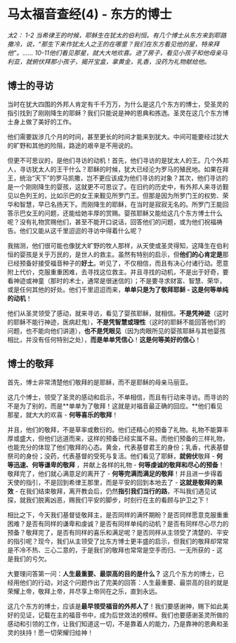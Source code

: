# 马太福音查经(4) - 东方的博士

*太2： 1-2 当希律王的时候，耶稣生在犹太的伯利恒。有几个博士从东方来到耶路撒冷，说，“那生下来作犹太人之王的在哪里？我们在东方看见他的星，特来拜他”。...... 10-11他们看见那星，就大大地欢喜。进了房子，看见小孩子和他母亲马利亚，就俯伏拜那小孩子，揭开宝盒，拿黄金，乳香，没药为礼物献给他。*



## 博士的寻访

当时在犹大四围的外邦人肯定有千千万万，为什么是这几个东方的博士，受圣灵的指引找到了刚刚降生的耶稣？我们只能说是神的恩典和拣选。圣灵在这几个东方博士身上做了美好的工作。

他们需要跋涉几个月的时间，甚至更长的时间才能来到犹大。中间可能要经过犹大的旷野和其他的险阻，路途的艰辛是不用说的。

但更不可思议的，是他们寻访的动机！首先，他们寻访的是犹太人的王。几个外邦人，寻访犹太人的王干什么？耶稣的时候，犹大已经沦为罗马的殖民地。如果在拜王，统治“天下”的罗马凯撒，岂不更应该成为他们寻访的对象？其次，他们寻访的是一个刚刚降生的婴孩，这就更不可思议了。在旧约的历史中，有外邦人来寻访觐见以色列王的，比如示巴的女王来觐见所罗门王。但那是因为所罗门王的权势、荣华和智慧，早已名扬天下。而刚降生的耶稣，在当时是寂寂无名的。所罗门王能回答示巴女王的问题，还能给她丰厚的赏赐。婴孩耶稣又能给这几个东方博士什么呢？没有礼物赏赐他们，甚至不能开口说话，回答他们的问题，或为他们祝福祷告。他们又能从这千里迢迢的寻访中得着什么呢？

我揣测，他们很可能也像犹大旷野的牧人那样，从天使或圣灵得知，这降生在伯利恒的婴孩是关乎万民的，是世人的救主。虽然有特别的启示，但**他们的心肯定是**那已经预备好接受福音种子的**好土**。听见了，不仅相信，而且有决心付诸行动。愿意附上代价，克服重重困难，去寻找这位救主。并且寻找的动机，不是出于好奇，要看神迹或神童（那时的术士，通常是很迷信的）；不是要寻求财富、智慧、荣华，或是任何其他的好处。他们千里迢迢而来，**单单只是为了敬拜耶稣 - 这是何等单纯的动机**！

他们从圣灵领受了感动，就来寻访，看见了婴孩耶稣，就相信。**不是凭神迹**（这时的耶稣不能行神迹，医病赶鬼），**不是凭智慧或理性**（这时的耶稣不能回答他们的问题，也不能向他们讲道），**也不是凭眼见**（因为肉眼所见的婴孩耶稣与其他婴孩相比，并没有任何特别之处），**而是单单凭信心**！**这是何等美好的信心**！



## 博士的敬拜

首先，博士非常清楚他们敬拜的是耶稣，而不是耶稣的母亲马丽亚。

这几个博士，领受了圣灵的感动和启示，不单相信，而且有行动来寻访。而寻访的不是为了别的，而是**单单为了敬拜！这就是对福音最正确的回应。**他们看见那星，就大大的欢喜 - **何等喜乐的敬拜**！

并且，他们的敬拜，不是草率或敷衍的。他们还精心的预备了礼物。礼物不能算丰厚或盛大，但他们远道而来，这样的预备已经实属不易。而他们预备的三样礼物，也能充分的体现了他们敬拜的心态。黄金，代表基督君王的身份；乳香，代表基督祭司的身份；没药，代表基督的受死与复活。他们看见了耶稣，**就俯伏**敬拜 - **何等迅速、何等谦卑的敬拜** ，并献上各样的礼物 - **何等虔诚的敬拜和尽心的预备**！敬拜完了，他们就心满意足的离开了 - **何等完满而满足的敬拜**！并且进一步得着天使的指引，不是回到希律王那里，而是平安的回到本地去了 - **这就是敬拜的果效** - 在我们结束敬拜，离开教会后，仍然**指引我们当行的路**，不叫我们遇见试探，就我们脱离凶恶，赐我们平安的脚步，时刻行在主的看顾与护卫之下！

相比之下，今天我们基督徒敬拜主，是否同样的满怀期盼？是否同样愿意克服重重困难？是否有同样的谦卑和虔诚？是否有同样单纯的动机？是否有同样尽心尽力的预备？敬拜完了，是否有同样的喜乐和满足呢？是否同样从主领受了清楚的、平安的指引呢？现今，我们从主领受了比东方博士更丰盛的启示，但我们的敬拜却常常是不冷不热、三心二意的，于是我们的敬拜也常常是空手而归、一无所获的 - 这是我们的亏欠。

大要理问答第一问：**人生最重要、最崇高的目的是什么？** 这几个东方的博士，已经用他们的行动，对这个问题作出了完美的回答：人生最重要、最崇高的目的就是荣耀上帝，敬拜上帝，并尽享上帝同在之乐，直到永远。

这几个东方的博士，应该是**最早领受福音的外邦人了**！我们要感谢神，赐下如此美好的见证，记载在主的福音书中，成为后世效法的榜样。我们也要感谢圣灵所做的感动和引领的工作，让我们知道这一切，不是靠着人的能力，乃是靠神的恩典和圣灵的扶持！愿一切荣耀归给神！








